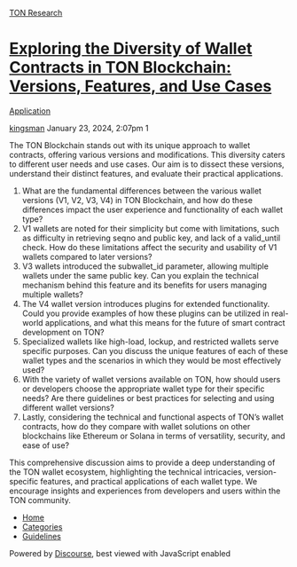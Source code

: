 [TON Research](/)

# [Exploring the Diversity of Wallet Contracts in TON Blockchain: Versions, Features, and Use Cases](/t/exploring-the-diversity-of-wallet-contracts-in-ton-blockchain-versions-features-and-use-cases/52)

[Application](/c/application/20) 

    

[kingsman](https://tonresear.ch/u/kingsman)  January 23, 2024, 2:07pm  1

The TON Blockchain stands out with its unique approach to wallet contracts, offering various versions and modifications. This diversity caters to different user needs and use cases. Our aim is to dissect these versions, understand their distinct features, and evaluate their practical applications.

1.  What are the fundamental differences between the various wallet versions (V1, V2, V3, V4) in TON Blockchain, and how do these differences impact the user experience and functionality of each wallet type?
2.  V1 wallets are noted for their simplicity but come with limitations, such as difficulty in retrieving seqno and public key, and lack of a valid\_until check. How do these limitations affect the security and usability of V1 wallets compared to later versions?
3.  V3 wallets introduced the subwallet\_id parameter, allowing multiple wallets under the same public key. Can you explain the technical mechanism behind this feature and its benefits for users managing multiple wallets?
4.  The V4 wallet version introduces plugins for extended functionality. Could you provide examples of how these plugins can be utilized in real-world applications, and what this means for the future of smart contract development on TON?
5.  Specialized wallets like high-load, lockup, and restricted wallets serve specific purposes. Can you discuss the unique features of each of these wallet types and the scenarios in which they would be most effectively used?
6.  With the variety of wallet versions available on TON, how should users or developers choose the appropriate wallet type for their specific needs? Are there guidelines or best practices for selecting and using different wallet versions?
7.  Lastly, considering the technical and functional aspects of TON’s wallet contracts, how do they compare with wallet solutions on other blockchains like Ethereum or Solana in terms of versatility, security, and ease of use?

This comprehensive discussion aims to provide a deep understanding of the TON wallet ecosystem, highlighting the technical intricacies, version-specific features, and practical applications of each wallet type. We encourage insights and experiences from developers and users within the TON community.

 

*   [Home](/)
*   [Categories](/categories)
*   [Guidelines](/guidelines)

Powered by [Discourse](https://www.discourse.org), best viewed with JavaScript enabled